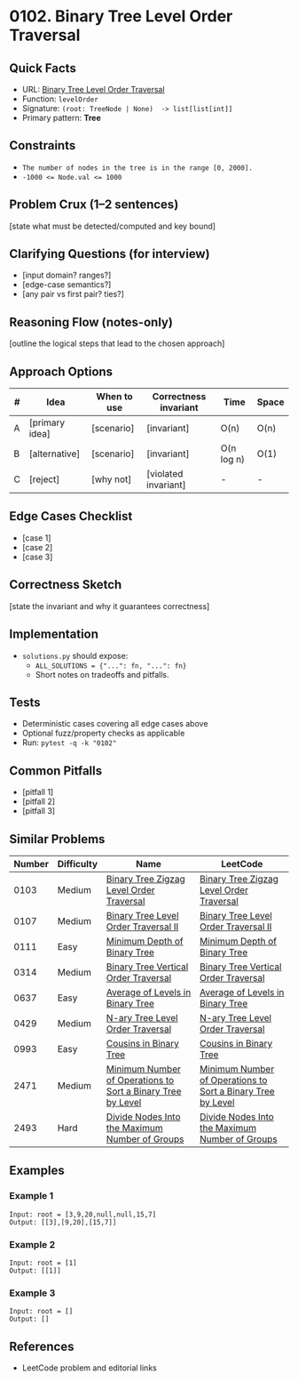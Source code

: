 # 0102. Binary Tree Level Order Traversal

## Quick Facts

- URL: [Binary Tree Level Order Traversal](https://leetcode.com/problems/binary-tree-level-order-traversal/)
- Function: `levelOrder`
- Signature: `(root: TreeNode | None)  -> list[list[int]]`
- Primary pattern: **Tree**

## Constraints

- `The number of nodes in the tree is in the range [0, 2000].`
- `-1000 <= Node.val <= 1000`

## Problem Crux (1–2 sentences)

[state what must be detected/computed and key bound]

## Clarifying Questions (for interview)

- [input domain? ranges?]
- [edge-case semantics?]
- [any pair vs first pair? ties?]

## Reasoning Flow (notes-only)

[outline the logical steps that lead to the chosen approach]

## Approach Options

| #   | Idea           | When to use | Correctness invariant | Time       | Space |
| --- | -------------- | ----------- | --------------------- | ---------- | ----- |
| A   | [primary idea] | [scenario]  | [invariant]           | O(n)       | O(n)  |
| B   | [alternative]  | [scenario]  | [invariant]           | O(n log n) | O(1)  |
| C   | [reject]       | [why not]   | [violated invariant]  | -          | -     |

## Edge Cases Checklist

- [case 1]
- [case 2]
- [case 3]

## Correctness Sketch

[state the invariant and why it guarantees correctness]

## Implementation

- `solutions.py` should expose:
    - `ALL_SOLUTIONS = {"...": fn, "...": fn}`
    - Short notes on tradeoffs and pitfalls.

## Tests

- Deterministic cases covering all edge cases above
- Optional fuzz/property checks as applicable
- Run: `pytest -q -k "0102"`

## Common Pitfalls

- [pitfall 1]
- [pitfall 2]
- [pitfall 3]

## Similar Problems

| Number | Difficulty | Name                                                                                                                                         | LeetCode                                                                                                                                                  |
| ------ | ---------- | -------------------------------------------------------------------------------------------------------------------------------------------- | --------------------------------------------------------------------------------------------------------------------------------------------------------- |
| 0103   | Medium     | [Binary Tree Zigzag Level Order Traversal](../0103-binary-tree-zigzag-level-order-traversal/readme.md)                                       | [Binary Tree Zigzag Level Order Traversal](https://leetcode.com/problems/binary-tree-zigzag-level-order-traversal/)                                       |
| 0107   | Medium     | [Binary Tree Level Order Traversal II](../0107-binary-tree-level-order-traversal-ii/readme.md)                                               | [Binary Tree Level Order Traversal II](https://leetcode.com/problems/binary-tree-level-order-traversal-ii/)                                               |
| 0111   | Easy       | [Minimum Depth of Binary Tree](../0111-minimum-depth-of-binary-tree/readme.md)                                                               | [Minimum Depth of Binary Tree](https://leetcode.com/problems/minimum-depth-of-binary-tree/)                                                               |
| 0314   | Medium     | [Binary Tree Vertical Order Traversal](../0314-binary-tree-vertical-order-traversal/readme.md)                                               | [Binary Tree Vertical Order Traversal](https://leetcode.com/problems/binary-tree-vertical-order-traversal/)                                               |
| 0637   | Easy       | [Average of Levels in Binary Tree](../0637-average-of-levels-in-binary-tree/readme.md)                                                       | [Average of Levels in Binary Tree](https://leetcode.com/problems/average-of-levels-in-binary-tree/)                                                       |
| 0429   | Medium     | [N-ary Tree Level Order Traversal](../0429-n-ary-tree-level-order-traversal/readme.md)                                                       | [N-ary Tree Level Order Traversal](https://leetcode.com/problems/n-ary-tree-level-order-traversal/)                                                       |
| 0993   | Easy       | [Cousins in Binary Tree](../0993-cousins-in-binary-tree/readme.md)                                                                           | [Cousins in Binary Tree](https://leetcode.com/problems/cousins-in-binary-tree/)                                                                           |
| 2471   | Medium     | [Minimum Number of Operations to Sort a Binary Tree by Level](../2471-minimum-number-of-operations-to-sort-a-binary-tree-by-level/readme.md) | [Minimum Number of Operations to Sort a Binary Tree by Level](https://leetcode.com/problems/minimum-number-of-operations-to-sort-a-binary-tree-by-level/) |
| 2493   | Hard       | [Divide Nodes Into the Maximum Number of Groups](../2493-divide-nodes-into-the-maximum-number-of-groups/readme.md)                           | [Divide Nodes Into the Maximum Number of Groups](https://leetcode.com/problems/divide-nodes-into-the-maximum-number-of-groups/)                           |

## Examples

### Example 1

```text
Input: root = [3,9,20,null,null,15,7]
Output: [[3],[9,20],[15,7]]
```

### Example 2

```text
Input: root = [1]
Output: [[1]]
```

### Example 3

```text
Input: root = []
Output: []
```

## References

- LeetCode problem and editorial links
